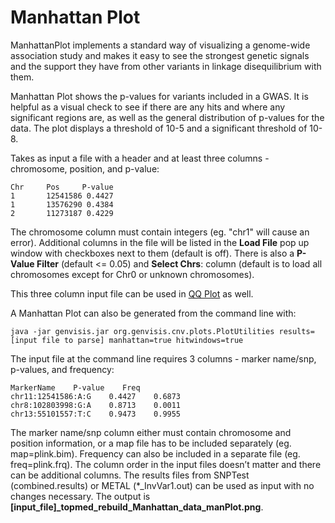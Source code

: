 # Manhattan Plot

ManhattanPlot implements a standard way of visualizing a genome-wide association study and makes it easy to see the strongest genetic signals and the support they have from other variants in linkage disequilibrium with them.

Manhattan Plot shows the p-values for variants included in a GWAS. It is helpful as a visual check to see if there are any hits and where any significant regions are, as well as the general distribution of p-values for the data.  The plot displays a threshold of 10-5 and a significant threshold of 10-8.  

Takes as input a file with a header and at least three columns - chromosome, position, and p-value:

    Chr  	Pos  	P-value
    1   	12541586 0.4427
    1   	13576290 0.4384
    2   	11273187 0.4229

The chromosome column must contain integers (eg. "chr1" will cause an error).  Additional columns in the file will be listed in the **Load File** pop up window with checkboxes next to them (default is off). There is also a **P-Value Filter** (default <= 0.05) and **Select Chrs**: column (default is to load all chromosomes except for Chr0 or unknown chromosomes).

This three column input file can be used in [QQ Plot](../#/documentation/VisualizeWorkflowResults--qq-plot) as well.

A Manhattan Plot can also be generated from the command line with:

    java -jar genvisis.jar org.genvisis.cnv.plots.PlotUtilities results=[input file to parse] manhattan=true hitwindows=true

The input file at the command line requires 3 columns - marker name/snp, p-values, and frequency:

    MarkerName    P-value    Freq
    chr11:12541586:A:G    0.4427    0.6873
    chr8:102803998:G:A    0.8713    0.0011
    chr13:55101557:T:C    0.9473    0.9955

The marker name/snp column either must contain chromosome and position information, or a map file has to be included separately (eg. map=plink.bim). Frequency can also be included in a separate file (eg. freq=plink.frq). The column order in the input files doesn’t matter and there can be additional columns.  The results files from SNPTest (combined.results) or METAL (*_InvVar1.out) can be used as input with no changes necessary.  The output is  **[input_file]\_topmed\_rebuild\_Manhattan\_data\_manPlot.png**.
